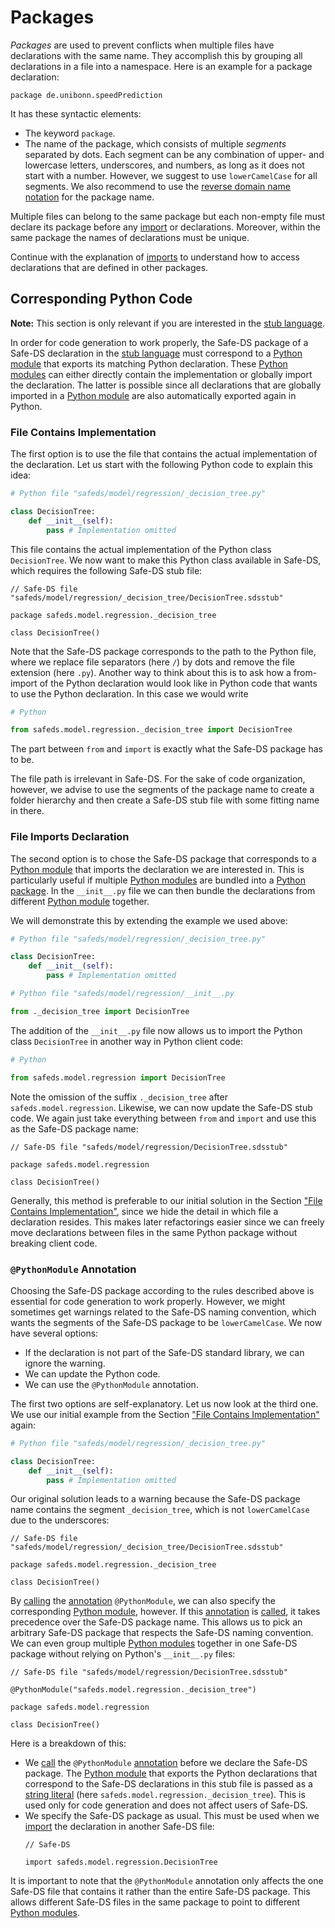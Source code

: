 # Packages

_Packages_ are used to prevent conflicts when multiple files have declarations with the same name. They accomplish this by grouping all declarations in a file into a namespace. Here is an example for a package declaration:

```
package de.unibonn.speedPrediction
```

It has these syntactic elements:
* The keyword `package`.
* The name of the package, which consists of multiple _segments_ separated by dots. Each segment can be any combination of upper- and lowercase letters, underscores, and numbers, as long as it does not start with a number. However, we suggest to use `lowerCamelCase` for all segments. We also recommend to use the [reverse domain name notation](https://en.wikipedia.org/wiki/Reverse_domain_name_notation) for the package name.

Multiple files can belong to the same package but each non-empty file must declare its package before any [import][imports] or declarations. Moreover, within the same package the names of declarations must be unique.

Continue with the explanation of [imports][imports] to understand how to access declarations that are defined in other packages.

## Corresponding Python Code

**Note:** This section is only relevant if you are interested in the [stub language][stub-language].

In order for code generation to work properly, the Safe-DS package of a Safe-DS declaration in the [stub language][stub-language] must correspond to a [Python module][python-modules] that exports its matching Python declaration. These [Python modules][python-modules] can either directly contain the implementation or globally import the declaration. The latter is possible since all declarations that are globally imported in a [Python module][python-modules] are also automatically exported again in Python.

### File Contains Implementation

The first option is to use the file that contains the actual implementation of the declaration. Let us start with the following Python code to explain this idea:

```py
# Python file "safeds/model/regression/_decision_tree.py"

class DecisionTree:
    def __init__(self):
        pass # Implementation omitted
```

This file contains the actual implementation of the Python class `DecisionTree`. We now want to make this Python class available in Safe-DS, which requires the following Safe-DS stub file:

```
// Safe-DS file "safeds/model/regression/_decision_tree/DecisionTree.sdsstub"

package safeds.model.regression._decision_tree

class DecisionTree()
```

Note that the Safe-DS package corresponds to the path to the Python file, where we replace file separators (here `/`) by dots and remove the file extension (here `.py`). Another way to think about this is to ask how a from-import of the Python declaration would look like in Python code that wants to use the Python declaration. In this case we would write

```py
# Python

from safeds.model.regression._decision_tree import DecisionTree
```

The part between `from` and `import` is exactly what the Safe-DS package has to be.

The file path is irrelevant in Safe-DS. For the sake of code organization, however, we advise to use the segments of the package name to create a folder hierarchy and then create a Safe-DS stub file with some fitting name in there.

### File Imports Declaration

The second option is to chose the Safe-DS package that corresponds to a [Python module][python-modules] that imports the declaration we are interested in. This is particularly useful if multiple [Python modules][python-modules] are bundled into a [Python package][python-packages]. In the `__init__.py` file we can then bundle the declarations from different [Python module][python-modules] together.

We will demonstrate this by extending the example we used above:

```py
# Python file "safeds/model/regression/_decision_tree.py"

class DecisionTree:
    def __init__(self):
        pass # Implementation omitted
```

```py
# Python file "safeds/model/regression/__init__.py

from ._decision_tree import DecisionTree
```

The addition of the `__init__.py` file now allows us to import the Python class `DecisionTree` in another way in Python client code:

```py
# Python

from safeds.model.regression import DecisionTree
```

Note the omission of the suffix `._decision_tree` after `safeds.model.regression`. Likewise, we can now update the Safe-DS stub code. We again just take everything between `from` and `import` and use this as the Safe-DS package name:

```
// Safe-DS file "safeds/model/regression/DecisionTree.sdsstub"

package safeds.model.regression

class DecisionTree()
```

Generally, this method is preferable to our initial solution in the Section ["File Contains Implementation"](#file-contains-implementation), since we hide the detail in which file a declaration resides. This makes later refactorings easier since we can freely move declarations between files in the same Python package without breaking client code.

### `@PythonModule` Annotation

Choosing the Safe-DS package according to the rules described above is essential for code generation to work properly. However, we might sometimes get warnings related to the Safe-DS naming convention, which wants the segments of the Safe-DS package to be `lowerCamelCase`. We now have several options:
* If the declaration is not part of the Safe-DS standard library, we can ignore the warning.
* We can update the Python code.
* We can use the `@PythonModule` annotation.

The first two options are self-explanatory. Let us now look at the third one. We use our initial example from the Section ["File Contains Implementation"](#file-contains-implementation) again:

```py
# Python file "safeds/model/regression/_decision_tree.py"

class DecisionTree:
    def __init__(self):
        pass # Implementation omitted
```

Our original solution leads to a warning because the Safe-DS package name contains the segment `_decision_tree`, which is not `lowerCamelCase` due to the underscores:

```
// Safe-DS file "safeds/model/regression/_decision_tree/DecisionTree.sdsstub"

package safeds.model.regression._decision_tree

class DecisionTree()
```

By [calling][annotation-calls] the [annotation][annotations] `@PythonModule`, we can also specify the corresponding [Python module][python-modules], however. If this [annotation][annotations] is [called][annotation-calls], it takes precedence over the Safe-DS package name. This allows us to pick an arbitrary Safe-DS package that respects the Safe-DS naming convention. We can even group multiple [Python modules][python-modules] together in one Safe-DS package without relying on Python's `__init__.py` files:

```
// Safe-DS file "safeds/model/regression/DecisionTree.sdsstub"

@PythonModule("safeds.model.regression._decision_tree")

package safeds.model.regression

class DecisionTree()
```

Here is a breakdown of this:
* We [call][annotation-calls] the `@PythonModule` [annotation][annotations] before we declare the Safe-DS package. The [Python module][python-modules] that exports the Python declarations that correspond to the Safe-DS declarations in this stub file is passed as a [string literal][string-literals] (here `safeds.model.regression._decision_tree`). This is used only for code generation and does not affect users of Safe-DS.
* We specify the Safe-DS package as usual. This must be used when we [import][imports] the declaration in another Safe-DS file:
    ```
    // Safe-DS

    import safeds.model.regression.DecisionTree
    ```

It is important to note that the `@PythonModule` annotation only affects the one Safe-DS file that contains it rather than the entire Safe-DS package. This allows different Safe-DS files in the same package to point to different [Python modules][python-modules].

[stub-language]: docs/DSL/stub-languagenguage/README.md
[annotations]: docs/DSL/stub-languagenguage/annotations.md
[annotation-calls]: docs/DSL/stub-languagenguage/annotations.md#calling-an-annotation
[imports]: docs/DSL/common/imports.md
[classes]: docs/DSL/stub-languagenguage/classes.md
[steps]: docs/DSL/workflow-languagenguage/steps.md
[workflows]: docs/DSL/workflow-languagenguage/workflows.md
[string-literals]: docs/DSL/workflow-languagenguage/expressions.md#string-literals

[python-modules]: https://docs.python.org/3/tutorial/modules.html#modules
[python-packages]: https://docs.python.org/3/tutorial/modules.html#packages
